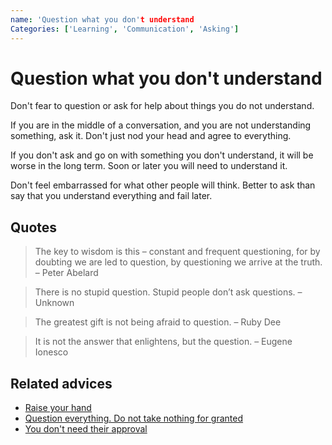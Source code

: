 ```yaml
---
name: 'Question what you don't understand
Categories: ['Learning', 'Communication', 'Asking']
---
```

# Question what you don't understand

Don't fear to question or ask for help about things you do not understand.

If you are in the middle of a conversation, and you are not understanding something, ask it. Don't just nod your head and agree to everything.

If you don't ask and go on with something you don't understand, it will be worse in the long term. Soon or later you will need to understand it.

Don't feel embarrassed for what other people will think. Better to ask than say that you understand everything and fail later.

## Quotes

> The key to wisdom is this – constant and frequent questioning, for by doubting we are led to question, by questioning we arrive at the truth. – Peter Abelard

> There is no stupid question. Stupid people don’t ask questions. – Unknown

> The greatest gift is not being afraid to question. – Ruby Dee

> It is not the answer that enlightens, but the question. – Eugene Ionesco

## Related advices

- [Raise your hand](../Raise%20your%20hand/index.md)
- [Question everything. Do not take nothing for granted](../Question%20everything.%20Do%20not%20take%20anything%20for%20granted/index.md)
- [You don't need their approval](../You%20don't%20need%20their%20approval/index.md)